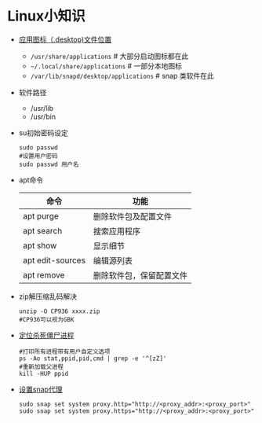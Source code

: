 # Linux小知识

* [应用图标（.desktop)文件位置](https://www.cnblogs.com/xiyu714/p/9900525.html)

  - `/usr/share/applications` # 大部分启动图标都在此
  - `~/.local/share/applications` # 一部分本地图标
  - `/var/lib/snapd/desktop/applications` # snap 类软件在此

* 软件路径

  * /usr/lib
  * /usr/bin

* su初始密码设定

  ```shell
  sudo passwd
  #设置用户密码
  sudo passwd 用户名
  ```

* apt命令

  | 命令             | 功能                     |
  | ---------------- | ------------------------ |
  | apt purge        | 删除软件包及配置文件     |
  | apt search       | 搜索应用程序             |
  | apt show         | 显示细节                 |
  | apt edit-sources | 编辑源列表               |
  | apt remove       | 删除软件包，保留配置文件 |

* zip解压缩乱码解决

  ```shell
  unzip -O CP936 xxxx.zip
  #CP936可以视为GBK
  ```

* [定位杀死僵尸进程](https://blog.csdn.net/wzy_1988/article/details/16944789)

  ```shell
  #打印所有进程带有用户自定义选项
  ps -Ao stat,ppid,pid,cmd | grep -e '^[zZ]'
  #重新加载父进程
  kill -HUP ppid
  ```

* [设置snap代理](https://askubuntu.com/questions/764610/how-to-install-snap-packages-behind-web-proxy-on-ubuntu-16-04/1084862#1084862)

  ```shell
  sudo snap set system proxy.http="http://<proxy_addr>:<proxy_port>"
  sudo snap set system proxy.https="http://<proxy_addr>:<proxy_port>"
  ```

  
